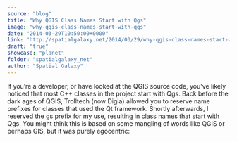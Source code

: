 ```yaml
---
source: "blog"
title: "Why QGIS Class Names Start with Qgs"
image: "why-qgis-class-names-start-with-qgs"
date: "2014-03-29T10:50:00+0000"
link: "http://spatialgalaxy.net/2014/03/29/why-qgis-class-names-start-with-qgs/"
draft: "true"
showcase: "planet"
folder: "spatialgalaxy_net"
author: "Spatial Galaxy"
---
```


If you&rsquo;re a developer, or have looked at the QGIS source code, you&rsquo;ve likely noticed that most C++ classes in the project start with Qgs.
Back before the dark ages of QGIS, Trolltech (now Digia) allowed you to reserve name prefixes for classes that used the Qt framework.
Shortly afterwards, I reserved the gs prefix for my use, resulting in class names that start with Qgs.
You might think this is based on some mangling of words like QGIS or perhaps GIS, but it was purely egocentric:
